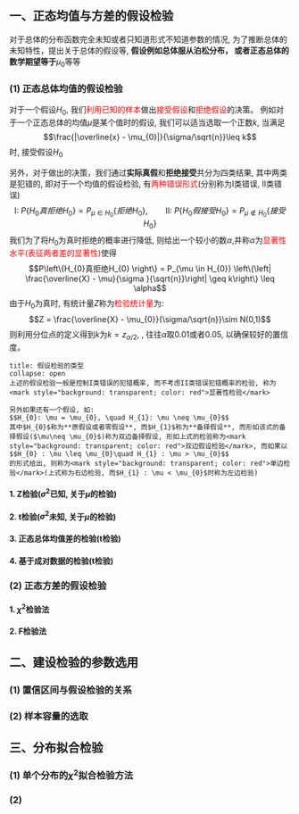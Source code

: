 ## 一、正态均值与方差的假设检验
对于总体的分布函数完全未知或者只知道形式不知道参数的情况, 为了推断总体的未知特性，提出关于总体的假设等, **假设例如总体服从泊松分布， 或者正态总体的数学期望等于**$\mu_{0}$等等
### (1) 正态总体均值的假设检验
对于一个假设$H_0$, 我们<mark style="background: transparent; color: red">利用已知的样本</mark>做出<mark style="background: transparent; color: red">接受假设</mark>和<mark style="background: transparent; color: red">拒绝假设</mark>的决策。 例如对于一个正态总体的均值$\mu$是某个值时的假设, 我们可以适当选取一个正数$k$, 当满足
$$\frac{|\overline{x} - \mu_{0}|}{\sigma/\sqrt{n}}\leq k$$
时, 接受假设$H_0$ 

另外，对于做出的决策，我们通过**实际真假**和**拒绝接受**共分为四类结果, 其中两类是犯错的, 即对于一个均值的假设检验, 有<mark style="background: transparent; color: red">两种错误形式</mark>(分别称为I类错误, II类错误)
$$\text{I: } P\left\{H_{0}真拒绝H_{0} \right\} = P_{\mu \in H_{0}}\left\{ 拒绝H_{0}\right\} ,\qquad \text{II: } P\left\{H_{0}假接受H_{0} \right\} = P_{\mu \notin H_{0}}\left\{接受H_{0} \right\} $$
我们为了将$H_{0}$为真时拒绝的概率进行降低, 则给出一个较小的数$\alpha$,并称$\alpha$为<mark style="background: transparent; color: red">显著性水平(表征两者差的显著性)</mark>使得
$$P\left\{H_{0}真拒绝H_{0} \right\} = P_{\mu \in H_{0}} \left\{\left| \frac{\overline{X} - \mu}{\sigma }{\sqrt{n}}\right| \geq k\right\} \leq  \alpha$$
由于$H_0$为真时, 有统计量$Z$称为<mark style="background: transparent; color: red">检验统计量</mark>为:
$$Z = \frac{\overline{X} - \mu_{0}}{\sigma/\sqrt{n}}\sim N(0,1)$$
则利用分位点的定义得到$k$为$k =  z_{\alpha/2}$, , 往往$\alpha$取0.01或者0.05, 以确保较好的置信度。

`````ad-note
title: 假设检验的类型
collapse: open
上述的假设检验一般是控制I类错误的犯错概率, 而不考虑II类错误犯错概率的检验, 称为<mark style="background: transparent; color: red">显著性检验</mark>

另外如果还有一个假设, 如:
$$H_{0}: \mu = \mu_{0}, \quad H_{1}: \mu \neq \mu_{0}$$
其中$H_{0}$称为**原假设或者零假设**, 而$H_{1}$称为**备择假设**, 而形如该式的备择假设($\mu\neq \mu_{0}$)称为双边备择假设, 形如上式的检验称为<mark style="background: transparent; color: red">双边假设检验</mark>, 而如果以
$$H_{0} : \mu \leq \mu_{0}\quad H_{1} : \mu > \mu_{0}$$
的形式给出, 则称为<mark style="background: transparent; color: red">单边检验</mark>(上式称为右边检验, 而$H_{1} : \mu < \mu_{0}$时称为左边检验)
`````

#### 1. Z检验($\sigma^{2}$已知, 关于$\mu$的检验)

#### 2. t检验($\sigma^2$未知, 关于$\mu$的检验)

#### 3. 正态总体均值差的检验(t检验)

#### 4. 基于成对数据的检验(t检验)

### (2) 正态方差的假设检验
#### 1. $\chi^2$检验法
#### 2. F检验法

## 二、建设检验的参数选用
### (1) 置信区间与假设检验的关系
### (2) 样本容量的选取

## 三、分布拟合检验
### (1) 单个分布的$\chi^{2}$拟合检验方法
### (2) 